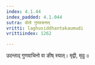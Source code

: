 ```yaml
---
index: 4.1.44
index_padded: 4.1.044
sutra: वोतो गुणवचनात्‌
vritti: laghusiddhantakaumudi
vrittiindex: 1262

---
```

उदन्ताद् गुणवाचिनो वा ङीष् स्यात्। मृद्वी, मृदुः॥